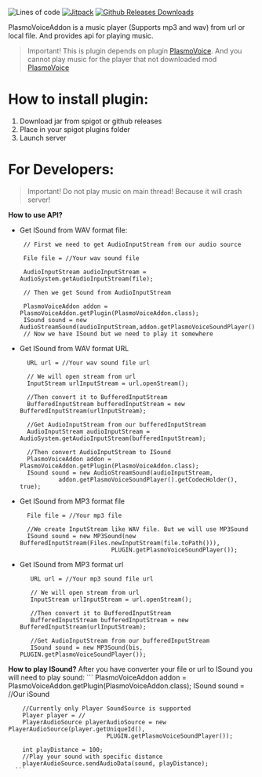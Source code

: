 ![Lines of code](https://img.shields.io/tokei/lines/github/U61vashka/PlasmoVoiceAddon?label=lines%20of%20code) 
[![Jitpack](https://jitpack.io/v/U61vashka/PlasmoVoiceAddon.svg)](https://jitpack.io/#U61vashka/PlasmoVoiceAddon)
[![Github Releases Downloads](https://img.shields.io/github/downloads/U61vashka/PlasmoVoiceAddon/total?label=downloads%20%5Bgithub%20releases%5D)](https://github.com/U61vashka/PlasmoVoiceAddon/releases)

PlasmoVoiceAddon is a music player (Supports mp3 and wav) from url or local file. And provides api for playing music. 

> Important! This is plugin depends on plugin [PlasmoVoice](https://github.com/plasmoapp/plasmo-voice). And you cannot play music for the player that not downloaded mod [PlasmoVoice](https://github.com/plasmoapp/plasmo-voice)

# How to install plugin:
  1. Download jar from spigot or github releases
  2. Place in your spigot plugins folder
  3. Launch server

# For Developers:
  > Important! Do not play music on main thread! Because it will crash server!


**How to use API?**

  - Get ISound from WAV format file:

       ```
        // First we need to get AudioInputStream from our audio source
  
        File file = //Your wav sound file
          
        AudioInputStream audioInputStream = AudioSystem.getAudioInputStream(file);
      
        // Then we get Sound from AudioInputStream

        PlasmoVoiceAddon addon = PlasmoVoiceAddon.getPlugin(PlasmoVoiceAddon.class);
        ISound sound = new AudioStreamSound(audioInputStream,addon.getPlasmoVoiceSoundPlayer().getCodecHolder(),true);
        // Now we have ISound but we need to play it somewhere 
      ```
  - Get ISound from WAV format URL
      ```
        URL url = //Your wav sound file url

        // We will open stream from url
        InputStream urlInputStream = url.openStream();

        //Then convert it to BufferedInputStream
        BufferedInputStream bufferedInputStream = new BufferedInputStream(urlInputStream);

        //Get AudioInputStream from our bufferedInputStream
        AudioInputStream audioInputStream = AudioSystem.getAudioInputStream(bufferedInputStream);

        //Then convert AudioInputStream to ISound
        PlasmoVoiceAddon addon = PlasmoVoiceAddon.getPlugin(PlasmoVoiceAddon.class);
        ISound sound = new AudioStreamSound(audioInputStream,
                 addon.getPlasmoVoiceSoundPlayer().getCodecHolder(), true);
      ``` 
  - Get ISound from MP3 format file
      ```
        File file = //Your mp3 file

        //We create InputStream like WAV file. But we will use MP3Sound
        ISound sound = new MP3Sound(new BufferedInputStream(Files.newInputStream(file.toPath())),
								PLUGIN.getPlasmoVoiceSoundPlayer());
      ```
  - Get ISound from MP3 format url
      ```
         URL url = //Your mp3 sound file url
         
         // We will open stream from url
         InputStream urlInputStream = url.openStream();

         //Then convert it to BufferedInputStream
         BufferedInputStream bufferedInputStream = new BufferedInputStream(urlInputStream);

         //Get AudioInputStream from our bufferedInputStream
         ISound sound = new MP3Sound(bis, PLUGIN.getPlasmoVoiceSoundPlayer());
      ```

**How to play ISound?**
   After you have converter your file or url to ISound you will need to play sound:
      ```
        PlasmoVoiceAddon addon = PlasmoVoiceAddon.getPlugin(PlasmoVoiceAddon.class);
        ISound sound = //Our iSound
        
        //Currently only Player SoundSource is supported
        Player player = //
        PlayerAudioSource playerAudioSource = new PlayerAudioSource(player.getUniqueId(),
								PLUGIN.getPlasmoVoiceSoundPlayer());
        
        int playDistance = 100;
        //Play your sound with specific distance
        playerAudioSource.sendAudioData(sound, playDistance);
      ```
    
          

        
     
